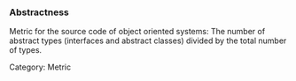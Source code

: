 ### Abstractness

Metric for the source code of object oriented systems: The number of abstract types
(interfaces and abstract classes) divided by the total number of types.

Category: Metric

